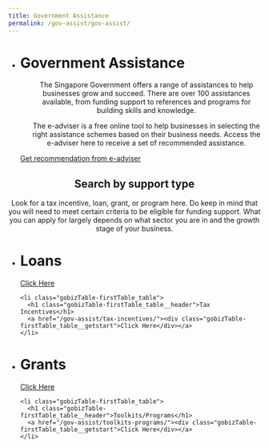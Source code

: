```yaml
---
title: Government Assistance
permalink: /gov-assist/gov-assist/
---
```

<div class="gobizfinsup1Table">
  <ul class="gobizfinsup1Table-firstTable">
    <li class="gobizfinsup1Table-firstTable_table">
      <h1 class="gobizfinsup1Table-firstTable_table__header"><strong>Government Assistance</strong></h1>
      <ul class="gobizfinsup1Table-firstTable_table__options">
        <center><p>The Singapore Government offers a range of assistances to help businesses grow and succeed. There are over 100 assistances available, from funding support to references and programs for building skills and knowledge.</p>

<p>The e-adviser is a free online tool to help businesses in selecting the right assistance schemes based on their business needs. Access the e-adviser here to receive a set of recommended assistance.</p></center>
      </ul>
      <a href="https://ea-staging.l1t.molb.gov.sg/#/"><div class="gobizfinsup1Table-firstTable_table__getstart">Get recommendation from e-adviser</div></a>
    </li>
  </ul>
</div>

<center><h2>Search by support type</h2>

Look for a tax incentive, loan, grant, or program here. Do keep in mind that you will need to meet certain criteria to be eligible for funding support. What you can apply for largely depends on what sector you are in and the growth stage of your business.</center>


<div class="gobizTable">
  <ul class="gobizTable-firstTable">
    <li class="gobizTable-firstTable_table">
      <h1 class="gobizTable-firstTable_table__header">Loans</h1>
      <a href="/gov-assist/loans/"><div class="gobizTable-firstTable_table__getstart">Click Here</div></a>
    </li>

    <li class="gobizTable-firstTable_table">
      <h1 class="gobizTable-firstTable_table__header">Tax Incentives</h1>
      <a href="/gov-assist/tax-incentives/"><div class="gobizTable-firstTable_table__getstart">Click Here</div></a>
    </li>
  </ul>
</div>

<div class="gobizTable">
  <ul class="gobizTable-firstTable">
    <li class="gobizTable-firstTable_table">
      <h1 class="gobizTable-firstTable_table__header">Grants</h1>
      <a href="/gov-assist/grants/"><div class="gobizTable-firstTable_table__getstart">Click Here</div></a>
    </li>

    <li class="gobizTable-firstTable_table">
      <h1 class="gobizTable-firstTable_table__header">Toolkits/Programs</h1>
      <a href="/gov-assist/toolkits-programs/"><div class="gobizTable-firstTable_table__getstart">Click Here</div></a>
    </li>
  </ul>
</div>